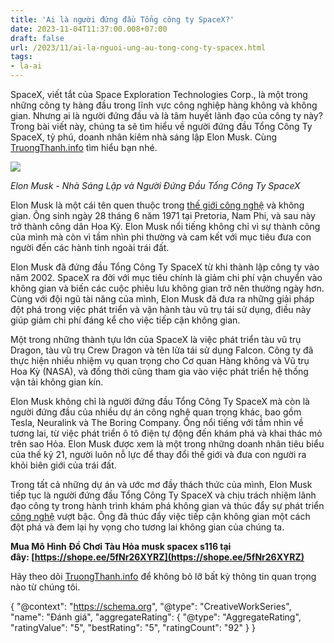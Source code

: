 ```yaml
---
title: 'Ai là người đứng đầu Tổng công ty SpaceX?'
date: 2023-11-04T11:37:00.008+07:00
draft: false
url: /2023/11/ai-la-nguoi-ung-au-tong-cong-ty-spacex.html
tags: 
- la-ai
---
```


SpaceX, viết tắt của Space Exploration Technologies Corp., là một trong những công ty hàng đầu trong lĩnh vực công nghiệp hàng không và không gian. Nhưng ai là người đứng đầu và là tâm huyết lãnh đạo của công ty này? Trong bài viết này, chúng ta sẽ tìm hiểu về người đứng đầu Tổng Công Ty SpaceX, tỷ phú, doanh nhân kiêm nhà sáng lập Elon Musk. Cùng [TruongThanh.info](http://www.truongthanh.info) tìm hiểu bạn nhé.

[![](https://blogger.googleusercontent.com/img/b/R29vZ2xl/AVvXsEih9rY-__q9ifU4hn97DabbPV52_CcPGRtybuQ_MShiVgsqQw3eb1TFhPQuRTrGMrdXzV8RaEeQd8uggMCOWT9nvaQQoSwSRRu58MhgaMF3_6HxN0b6jLreWeFmHGsZIa3qnw5LML8xiyzKXd-RPMGZLXgoRKXffsusS54ax1adRBA9Z2zirO3GUMSnckVf/s320/Musk-Starship-Spacex.webp)](https://blogger.googleusercontent.com/img/b/R29vZ2xl/AVvXsEih9rY-__q9ifU4hn97DabbPV52_CcPGRtybuQ_MShiVgsqQw3eb1TFhPQuRTrGMrdXzV8RaEeQd8uggMCOWT9nvaQQoSwSRRu58MhgaMF3_6HxN0b6jLreWeFmHGsZIa3qnw5LML8xiyzKXd-RPMGZLXgoRKXffsusS54ax1adRBA9Z2zirO3GUMSnckVf/s698/Musk-Starship-Spacex.webp)

  

_Elon Musk - Nhà Sáng Lập và Người Đứng Đầu Tổng Công Ty SpaceX_

Elon Musk là một cái tên quen thuộc trong [thế giới công nghệ](https://www.truongthanh.info/2023/11/nguoi-sang-lap-facebook-la-ai.html) và không gian. Ông sinh ngày 28 tháng 6 năm 1971 tại Pretoria, Nam Phi, và sau này trở thành công dân Hoa Kỳ. Elon Musk nổi tiếng không chỉ vì sự thành công của mình mà còn vì tầm nhìn phi thường và cam kết với mục tiêu đưa con người đến các hành tinh ngoài trái đất.

  

Elon Musk đã đứng đầu Tổng Công Ty SpaceX từ khi thành lập công ty vào năm 2002. SpaceX ra đời với mục tiêu chính là giảm chi phí vận chuyển vào không gian và biến các cuộc phiêu lưu không gian trở nên thường ngày hơn. Cùng với đội ngũ tài năng của mình, Elon Musk đã đưa ra những giải pháp đột phá trong việc phát triển và vận hành tàu vũ trụ tái sử dụng, điều này giúp giảm chi phí đáng kể cho việc tiếp cận không gian.

  

Một trong những thành tựu lớn của SpaceX là việc phát triển tàu vũ trụ Dragon, tàu vũ trụ Crew Dragon và tên lửa tái sử dụng Falcon. Công ty đã thực hiện nhiều nhiệm vụ quan trọng cho Cơ quan Hàng không và Vũ trụ Hoa Kỳ (NASA), và đồng thời cũng tham gia vào việc phát triển hệ thống vận tải không gian kín.

  

Elon Musk không chỉ là người đứng đầu Tổng Công Ty SpaceX mà còn là người đứng đầu của nhiều dự án công nghệ quan trọng khác, bao gồm Tesla, Neuralink và The Boring Company. Ông nổi tiếng với tầm nhìn về tương lai, từ việc phát triển ô tô điện tự động đến khám phá và khai thác mỏ trên sao Hỏa. Elon Musk được xem là một trong những doanh nhân tiêu biểu của thế kỷ 21, người luôn nỗ lực để thay đổi thế giới và đưa con người ra khỏi biên giới của trái đất.

  

Trong tất cả những dự án và ước mơ đầy thách thức của mình, Elon Musk tiếp tục là người đứng đầu Tổng Công Ty SpaceX và chịu trách nhiệm lãnh đạo công ty trong hành trình khám phá không gian và thúc đẩy sự phát triển [công nghệ](https://www.truongthanh.info/2023/11/nguoi-ung-au-tap-oan-apple-la-ai.html) vượt bậc. Ông đã thúc đẩy việc tiếp cận không gian một cách đột phá và đem lại hy vọng cho tương lai không gian của chúng ta.

  

**Mua Mô Hình Đồ Chơi Tàu Hỏa musk spacex s116 tại đây: [https://shope.ee/5fNr26XYRZ](https://shope.ee/5fNr26XYRZ)**

  

Hãy theo dõi [TruongThanh.info](http://www.truongthanh.info) để không bỏ lỡ bất kỳ thông tin quan trọng nào từ chúng tôi.

  

{ "@context": "https://schema.org", "@type": "CreativeWorkSeries", "name": "Đánh giá", "aggregateRating": { "@type": "AggregateRating", "ratingValue": "5", "bestRating": "5", "ratingCount": "92" } }